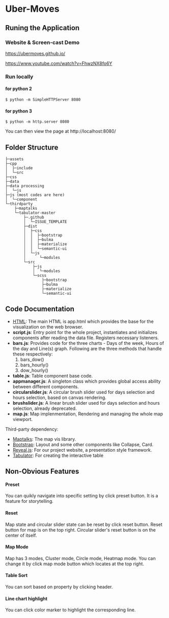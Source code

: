 # Uber-Moves

## Runing the Application

### Website & Screen-cast Demo
https://ubermoves.github.io/

https://www.youtube.com/watch?v=FhwzNX8fo6Y

### Run locally
#### for python 2
```
$ python -m SimpleHTTPServer 8080
```
#### for python 3
```
$ python -m http.server 8080
```
You can then view the page at http://localhost:8080/

## Folder Structure

```
├─assets
├─cpp
│  ├─include        
│  └─src
├─css
├─data 
├─data processing
│  └─js
├─js (most codes are here)
│  └─component
└─thirdparty 
    ├─maptalks
    └─tabulator-master
        ├─.github
        │  └─ISSUE_TEMPLATE
        ├─dist
        │  ├─css
        │  │  ├─bootstrap
        │  │  ├─bulma
        │  │  ├─materialize
        │  │  └─semantic-ui
        │  └─js
        │      └─modules
        └─src
            ├─js
            │  └─modules
            └─scss
                ├─bootstrap
                ├─bulma
                ├─materialize
                └─semantic-ui
```

## Code Documentation

* [HTML](https://developer.mozilla.org/en-US/docs/Web/HTML): The main HTML is app.html which provides the base for the visualization on the web browser.
* **script.js**: Entry point for the whole project, instantiates and initializes components after reading the data file. Registers necessary listeners. 
* **bars.js**: Provides code for the three charts - Days of the week, Hours of the day and Line(s) graph.  Following are the three methods that handle these respectively:
    1. bars_dow()
    2. bars_hourly()
    3. dow_hourly()
* **table.js**: Table component base code.
* **appmanager.js**: A singleton class which provides global access ability between different components.
* **circularslider.js**: A circular brush slider used for days selection and hours selection, based on canvas rendering.
* **brushslider.js**: A linear brush slider used for days selection and hours selection, already deprecated.
* **map.js**: Map implenmentation, Rendering and managing the whole map viewport.

Third-party dependency:
* [Maptalks](https://maptalks.org/): The map vis library.
* [Bootstrap](https://getbootstrap.com/): Layout and some other components like Collapse, Card.
* [Reveal.js](https://revealjs.com/): For our project website, a presentation style framework.
* [Tabulator](http://tabulator.info/): For creating the interactive table

## Non-Obvious Features

#### Preset
You can quikly navigate into specific setting by click preset button. It is a feature for storytelling.

#### Reset
Map state and circular slider state can be reset by click reset button. Reset button for map is on the top right. Circular slider's reset button is on the center of itself.

#### Map Mode
Map has 3 modes, Cluster mode, Circle mode, Heatmap mode. You can change it by click map mode button which locates at the top right.

#### Table Sort
You can sort based on property by clicking header.

#### Line chart highlight
You can click color marker to highlight the corresponding line.

